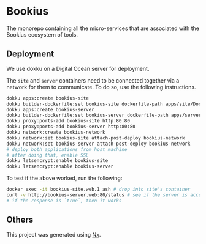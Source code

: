 # Bookius

The monorepo containing all the micro-services that are associated with the Bookius
ecosystem of tools.

## Deployment

We use dokku on a Digital Ocean server for deployment.

The `site` and `server` containers need to be connected together via a network for them to
communicate. To do so, use the following instructions.

```bash
dokku apps:create bookius-site
dokku builder-dockerfile:set bookius-site dockerfile-path apps/site/Dockerfile
dokku apps:create bookius-server
dokku builder-dockerfile:set bookius-server dockerfile-path apps/server/Dockerfile
dokku proxy:ports-add bookius-site http:80:80
dokku proxy:ports-add bookius-server http:80:80
dokku network:create bookius-network
dokku network:set bookius-site attach-post-deploy bookius-network
dokku network:set bookius-server attach-post-deploy bookius-network
# deploy both applications from host machine
# after doing that, enable SSL
dokku letsencrypt:enable bookius-site
dokku letsencrypt:enable bookius-server
```

To test if the above worked, run the following:

```bash
docker exec -it bookius-site.web.1 ash # drop into site's container
curl -v http://bookius-server.web:80/status # see if the server is accessible internally
# if the response is `true`, then it works
```

## Others

This project was generated using [Nx](https://nx.dev).

